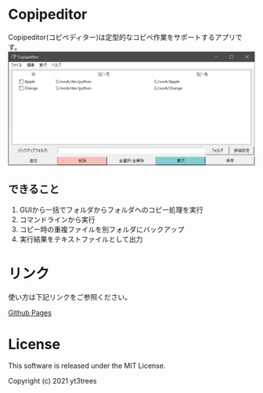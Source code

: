 # Copipeditor
Copipeditor(コピペディター)は定型的なコピペ作業をサポートするアプリです。
![メインウィンドウ](image/main_window.png)

## できること
1. GUIから一括でフォルダからフォルダへのコピー処理を実行
2. コマンドラインから実行
3. コピー時の重複ファイルを別フォルダにバックアップ
4. 実行結果をテキストファイルとして出力

# リンク
使い方は下記リンクをご参照ください。

[Github Pages](https://yt3trees.github.io/Copipeditor/)


# License
This software is released under the MIT License.

Copyright (c) 2021 yt3trees

